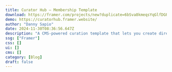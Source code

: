 ```yaml
---
title: Curator Hub — Membership Template
download: https://framer.com/projects/new?duplicate=6bSva8kmeqsYqGlfDGP4&via=dannysapio&duplicateType=siteTemplate
demo: https://curatorhub.framer.website/
author: "Danny Sapio"
date: 2024-11-30T08:36:56.647Z
description: "A CMS-powered curation template that lets you create directories with restricted access, showcasing some content for free and requiring membership for full access with FramerAuth."
ssg: ["Framer"]
css: []
ui: []
cms: []
category: [Blog]
draft: false
---
```

